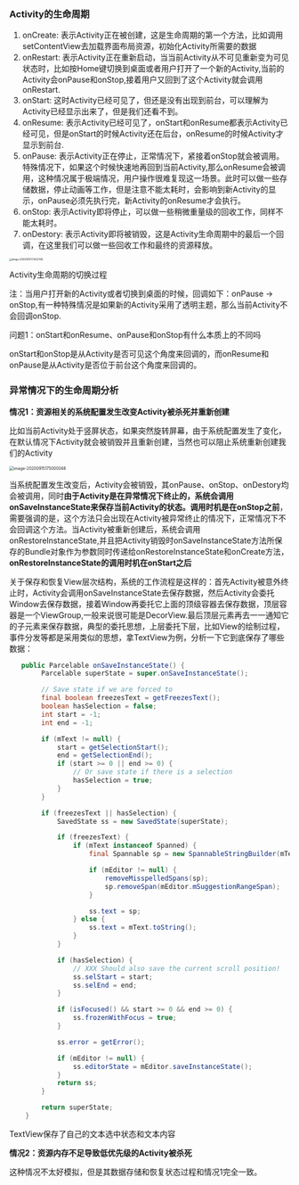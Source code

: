 ### Activity的生命周期

1. onCreate: 表示Activity正在被创建，这是生命周期的第一个方法，比如调用setContentView去加载界面布局资源，初始化Activity所需要的数据
2. onRestart: 表示Activity正在重新启动，当当前Activity从不可见重新变为可见状态时，比如按Home键切换到桌面或者用户打开了一个新的Activity,当前的Activity会onPause和onStop,接着用户又回到了这个Activity就会调用onRestart.
3. onStart: 这时Activity已经可见了，但还是没有出现到前台，可以理解为Activity已经显示出来了，但是我们还看不到。
4. onResume: 表示Activity已经可见了，onStart和onResume都表示Activity已经可见，但是onStart的时候Activity还在后台，onResume的时候Activity才显示到前台.
5. onPause: 表示Activity正在停止，正常情况下，紧接着onStop就会被调用。特殊情况下，如果这个时候快速地再回到当前Activity,那么onResume会被调用，这种情况属于极端情况，用户操作很难复现这一场景。此时可以做一些存储数据，停止动画等工作，但是注意不能太耗时，会影响到新Activity的显示，onPause必须先执行完，新Activity的onResume才会执行。
6. onStop: 表示Activity即将停止，可以做一些稍微重量级的回收工作，同样不能太耗时。
7. onDestory: 表示Activity即将被销毁，这是Activity生命周期中的最后一个回调，在这里我们可以做一些回收工作和最终的资源释放。

<img src="/Users/zhangchongchong/Library/Application Support/typora-user-images/image-20200915173432766.png" alt="image-20200915173432766" style="zoom:30%;" />

Activity生命周期的切换过程

注：当用户打开新的Activity或者切换到桌面的时候，回调如下：onPause -> onStop,有一种特殊情况是如果新的Activity采用了透明主题，那么当前Activity不会回调onStop.

问题1：onStart和onResume、onPause和onStop有什么本质上的不同吗

onStart和onStop是从Activity是否可见这个角度来回调的，而onResume和onPause是从Activity是否位于前台这个角度来回调的。

### 异常情况下的生命周期分析

**情况1：资源相关的系统配置发生改变Activity被杀死并重新创建**

比如当前Activity处于竖屏状态，如果突然旋转屏幕，由于系统配置发生了变化，在默认情况下Activity就会被销毁并且重新创建，当然也可以阻止系统重新创建我们的Activity

<img src="/Users/zhangchongchong/Library/Application Support/typora-user-images/image-20200915175000048.png" alt="image-20200915175000048" style="zoom:50%;" />

当系统配置发生改变后，Activity会被销毁，其onPause、onStop、onDestory均会被调用，同时**由于Activity是在异常情况下终止的，系统会调用onSaveInstanceState来保存当前Activity的状态。调用时机是在onStop之前**，需要强调的是，这个方法只会出现在Activity被异常终止的情况下，正常情况下不会回调这个方法。当Activity被重新创建后，系统会调用onRestoreInstanceState,并且把Activity销毁时onSaveInstanceState方法所保存的Bundle对象作为参数同时传递给onRestoreInstanceState和onCreate方法，**onRestoreInstanceState的调用时机在onStart之后**

关于保存和恢复View层次结构，系统的工作流程是这样的：首先Activity被意外终止时，Activity会调用onSaveInstanceState去保存数据，然后Activity会委托Window去保存数据，接着Window再委托它上面的顶级容器去保存数据，顶层容器是一个ViewGroup,一般来说很可能是DecorView.最后顶层元素再去一一通知它的子元素来保存数据，典型的委托思想，上层委托下层，比如View的绘制过程，事件分发等都是采用类似的思想，拿TextView为例，分析一下它到底保存了哪些数据：

```java
   public Parcelable onSaveInstanceState() {
        Parcelable superState = super.onSaveInstanceState();

        // Save state if we are forced to
        final boolean freezesText = getFreezesText();
        boolean hasSelection = false;
        int start = -1;
        int end = -1;

        if (mText != null) {
            start = getSelectionStart();
            end = getSelectionEnd();
            if (start >= 0 || end >= 0) {
                // Or save state if there is a selection
                hasSelection = true;
            }
        }

        if (freezesText || hasSelection) {
            SavedState ss = new SavedState(superState);

            if (freezesText) {
                if (mText instanceof Spanned) {
                    final Spannable sp = new SpannableStringBuilder(mText);

                    if (mEditor != null) {
                        removeMisspelledSpans(sp);
                        sp.removeSpan(mEditor.mSuggestionRangeSpan);
                    }

                    ss.text = sp;
                } else {
                    ss.text = mText.toString();
                }
            }

            if (hasSelection) {
                // XXX Should also save the current scroll position!
                ss.selStart = start;
                ss.selEnd = end;
            }

            if (isFocused() && start >= 0 && end >= 0) {
                ss.frozenWithFocus = true;
            }

            ss.error = getError();

            if (mEditor != null) {
                ss.editorState = mEditor.saveInstanceState();
            }
            return ss;
        }

        return superState;
    }
```

TextView保存了自己的文本选中状态和文本内容



**情况2：资源内存不足导致低优先级的Activity被杀死**

这种情况不太好模拟，但是其数据存储和恢复状态过程和情况1完全一致。











